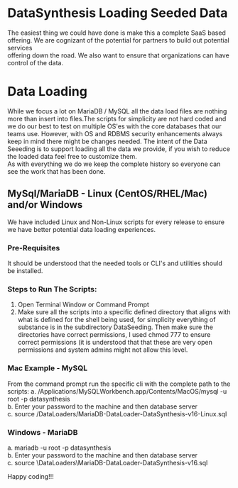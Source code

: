 # DataSynthesis Loading Seeded Data
The easiest thing we could have done is make this a complete SaaS based offering. We are cognizant of the potential for partners to build out potential services  
offering down the road. We also want to ensure that organizations can have control of the data.

# Data Loading 
While we focus a lot on MariaDB / MySQL all the data load files are nothing more than insert into files.The scripts for simplicity are not hard coded and we do our best to test on multiple OS'es with the core databases that our teams use. However, with OS and RDBMS security enhancements always keep in mind there might be changes needed. The intent of the Data Seeeding is to support loading all the data we provide, if you wish to reduce the loaded data feel free to customize them.<br/>
As with everything we do we keep the complete history so everyone can see the work that has been done.

## MySql/MariaDB - Linux (CentOS/RHEL/Mac) and/or Windows

We have included Linux and Non-Linux scripts for every release to ensure we have better potential data loading experiences.

### Pre-Requisites
It should be understood that the needed tools or CLI's and utilities should be installed.

### Steps to Run The Scripts:
1. Open Terminal Window or Command Prompt
2. Make sure all the scripts into a specific defined directory that aligns with what is defined for the
shell being used, for simplicity everything of substance is in the subdirectory DataSeeding. Then make sure the
directories have correct permissions, I used chmod 777 to ensure correct permissions (it is understood that
that these are very open permissions and system admins might not allow this level.

### Mac Example - MySQL
From the command prompt run the specific cli with the complete path to the scripts:
a. /Applications/MySQLWorkbench.app/Contents/MacOS/mysql -u root -p datasynthesis<br/>
b. Enter your password to the machine and then database server <br/>
c. source /DataLoaders/MariaDB-DataLoader-DataSynthesis-v16-Linux.sql <br/>

### Windows - MariaDB 
a. mariadb -u root -p datasynthesis <br/>
b. Enter your password to the machine and then database server <br/>
c. source \DataLoaders\MariaDB-DataLoader-DataSynthesis-v16.sql <br/>

Happy coding!!!
